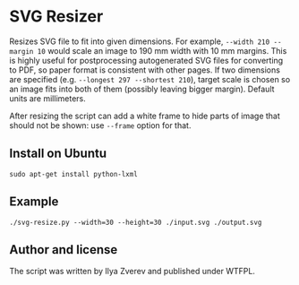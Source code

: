 # SVG Resizer

Resizes SVG file to fit into given dimensions. For example, `--width 210 --margin 10`
would scale an image to 190 mm width with 10 mm margins. This is highly useful
for postprocessing autogenerated SVG files for converting to PDF, so paper
format is consistent with other pages. If two dimensions are specified
(e.g. `--longest 297 --shortest 210`), target scale is chosen so an image
fits into both of them (possibly leaving bigger margin). Default units are millimeters.

After resizing the script can add a white frame to hide parts of image that should not be shown:
use `--frame` option for that.

## Install on Ubuntu

    sudo apt-get install python-lxml

## Example

    ./svg-resize.py --width=30 --height=30 ./input.svg ./output.svg 

## Author and license

The script was written by Ilya Zverev and published under WTFPL.
